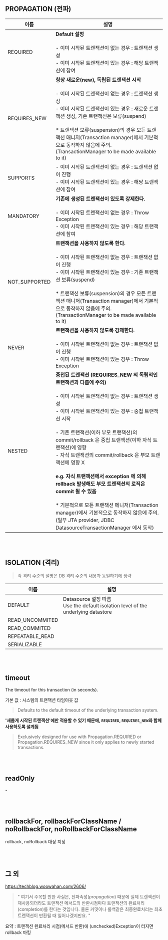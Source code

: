## PROPAGATION (전파)

|이름|설명|
|-|-|
|REQUIRED|**Default 설정** <br><br> - 이미 시작된 트랜잭션이 없는 경우 : 트랜잭션 생성 <br>- 이미 시작된 트랜잭션이 있는 경우 : 해당 트랜잭션에 참여|
|REQUIRES_NEW|**항상 새로운(new), 독립된 트랜잭션 시작** <br><br> - 이미 시작된 트랜잭션이 없는 경우 : 트랜잭션 생성 <br> - 이미 시작된 트랜잭션이 있는 경우 : 새로운 트랜잭션 생성, 기존 트랜잭선은 보류(suspend) <br><br> \* 트랜잭션 보류(suspension)의 경우 모든 트랜잭션 매니저(Transaction manager)에서 기본적으로 동작하지 않음에 주의.<br>(TransactionManager to be made available to it)|
|SUPPORTS|- 이미 시작된 트랜잭션이 없는 경우 : 트랜잭션 없이 진행 <br> - 이미 시작된 트랜잭션이 있는 경우 : 해당 트랜잭션에 참여|
|MANDATORY|**기존에 생성된 트랜잭션이 있도록 강제한다.** <br><br> - 이미 시작된 트랜잭션이 없는 경우 : Throw Exception <br> - 이미 시작된 트랜잭션이 있는 경우 : 해당 트랜잭션에 참여 <br>|
|NOT_SUPPORTED|**트랜잭션을 사용하지 않도록 한다.** <br><br> - 이미 시작된 트랜잭션이 없는  경우 : 트랜잭션 없이 진행 <br>- 이미 시작된 트랜잭션이 있는 경우 : 기존 트랜잭션 보류(suspend) <br><br> \* 트랜잭션 보류(suspension)의 경우 모든 트랜잭션 매니저(Transaction manager)에서 기본적으로 동작하지 않음에 주의.<br>(TransactionManager to be made available to it)|
|NEVER|**트랜잭션을 사용하지 않도록 강제한다.** <br><br> - 이미 시작된 트랜잭션이 없는  경우 : 트랜잭션 없이 진행 <br>- 이미 시작된 트랜잭션이 있는 경우 : Throw Exception|
|NESTED|**중첩된 트랜잭션 (REQUIRES_NEW 의 독립적인 트랜잭션과 다름에 주의)** <br><br> - 이미 시작된 트랜잭션이 없는 경우 : 트랜잭션 생성 <br> - 이미 시작된 트랜잭션이 있는 경우 : 중첩 트랜잭션 시작 <br><br> - 기존 트랜잭션(이하 부모 트랜잭션)의 commit/rollback 은 중첩 트랜잭션(이하 자식 트랜잭션)에 영향 <br> - 자식 트랜잭션의 commit/rollback 은 부모 트랜잭션에 영향 X <br><br> **e.g. 자식 트랜잭션에서 exception 에 의해 rollback 발생해도 부모 트랜잭션의 로직은 commit 될 수 있음** <br><br> \* 기본적으로 모든 트랜잭션 메니저(Transaction manager)에서 기본적으로 동작하지 않음에 주의.<br> (일부 JTA provider, JDBC DatasourceTransactionManager 에서 동작)|


<br><br>

## ISOLATION (격리)

> 각 격리 수준의 설명은 DB 격리 수준의 내용과 동일하기에 생략

|이름|설명|
|-|-|
|DEFAULT|Datasource 설정 따름 <br> Use the default isolation level of the underlying datastore|
|READ_UNCOMMITED||
|READ_COMMITED||
|REPEATABLE_READ||
|SERIALIZABLE||

<br><br>

## timeout 

The timeout for this transaction (in seconds).


기본 값 : 시스템의 트랜잭션 타임아웃 값

> Defaults to the default timeout of the underlying transaction system.

**'새롭게 시작된 트랜잭션'에만 적용할 수 있기 때문에, `REQUIRED`, `REQUIRES_NEW`와 함께 사용하도록 설계됨**

> Exclusively designed for use with Propagation.REQUIRED or Propagation.REQUIRES_NEW since it only applies to newly started transactions.

<br><br>

## readOnly

\-

<br><br>

## rollbackFor, rollbackForClassName / noRollbackFor, noRollbackForClassName

rollback, noRollback 대상 지정

<br><br>

## 그 외

https://techblog.woowahan.com/2606/ <br>
> "  여기서 주목할 만한 사실은, 전파속성(*propagation*) 때문에 실제 트랜잭션이 재사용되더라도 트랜잭션 메서드의 반환시점마다 트랜잭션의 완료처리(completion)를 한다는 것입니다. 물론 커밋이나 롤백같은 최종완료처리는 최초 트랜잭션이 반환될 때 일어나겠지만요. "

요약 : 트랜잭션 완료처리 시점(메서드 반환)에 (unchecked)Exception이 터지면 rollback 마킹
